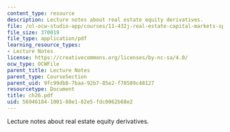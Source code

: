 ```yaml
---
content_type: resource
description: Lecture notes about real estate equity derivatives.
file: /ol-ocw-studio-app/courses/11-432j-real-estate-capital-markets-spring-2007/56946184100188e182e5fdc0062b68e2_ch26.pdf
file_size: 370019
file_type: application/pdf
learning_resource_types:
- Lecture Notes
license: https://creativecommons.org/licenses/by-nc-sa/4.0/
ocw_type: OCWFile
parent_title: Lecture Notes
parent_type: CourseSection
parent_uid: 9fc99db8-7baa-92b7-85e2-f78509c48127
resourcetype: Document
title: ch26.pdf
uid: 56946184-1001-88e1-82e5-fdc0062b68e2
---
```

Lecture notes about real estate equity derivatives.